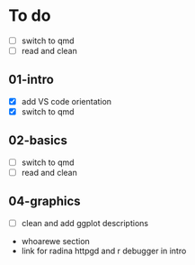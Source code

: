 # To do

- [ ] switch to qmd
- [ ] read and clean

## 01-intro

- [X] add VS code orientation
- [X] switch to qmd

## 02-basics

- [ ] switch to qmd
- [ ] read and clean

## 04-graphics

- [ ] clean and add ggplot descriptions

- whoarewe section
- link for radina httpgd and r debugger in intro


